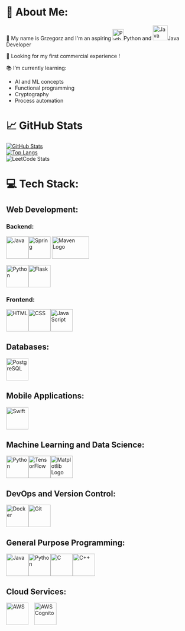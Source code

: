# :speech_balloon: About Me:
:wave: My name is Grzegorz and I'm an aspiring 
<img src="https://img.icons8.com/color/48/000000/python.png" alt="Python" width="30" height="30"/>Python 
and 
<img src="https://img.icons8.com/color/48/000000/java-coffee-cup-logo.png" alt="Java" width="40" height="40"/>Java Developer<br>

👀 Looking for my first commercial experience !<br>

:books: I’m currently learning:<br>
  * AI and ML concepts
  * Functional programming
  * Cryptography
  * Process automation


# :chart_with_upwards_trend: GitHub Stats

[![GitHub Stats](https://github-readme-stats.vercel.app/api?username=Atrolide&theme=codeSTACKr&show_icons=true&line_height=27)](https://github.com/Atrolide)
<br>
[![Top Langs](https://github-readme-stats.vercel.app/api/top-langs/?username=Atrolide&theme=codeSTACKr)](https://github.com/Atrolide)
<br>
![LeetCode Stats](https://leetcard.jacoblin.cool/Atrolide?theme=nord&font=Share)




# 💻 Tech Stack:

## Web Development:
### Backend:
<img src="https://img.icons8.com/color/48/000000/java-coffee-cup-logo.png" alt="Java" width="60" height="60"/><img src="https://img.icons8.com/color/48/000000/spring-logo.png" alt="Spring" width="60" height="60"/>&nbsp;<img src="https://maven.apache.org/images/maven-logo-white-on-black.png" alt="Maven Logo" width="100" height="60"/> <br>

<img src="https://img.icons8.com/color/48/000000/python.png" alt="Python" width="60" height="60"/><img src="https://img.icons8.com/ios-filled/48/FFFFFF/flask.png" alt="Flask" width="60" height="60"/>

### Frontend:
<img src="https://img.icons8.com/color/48/000000/html-5.png" alt="HTML" width="60" height="60"/><img src="https://img.icons8.com/color/48/000000/css3.png" alt="CSS" width="60" height="60"/><img src="https://img.icons8.com/color/48/000000/javascript.png" alt="JavaScript" width="60" height="60"/>

## Databases:
<img src="https://www.postgresql.org/media/img/about/press/elephant.png" alt="PostgreSQL" width="60" height="60"/>

## Mobile Applications:
<img src="https://img.icons8.com/color/48/000000/swift.png" alt="Swift" width="60" height="60"/>

## Machine Learning and Data Science:
<img src="https://img.icons8.com/color/48/000000/python.png" alt="Python" width="60" height="60"/><img src="https://img.icons8.com/color/48/000000/tensorflow.png" alt="TensorFlow" width="60" height="60"/><img src="https://matplotlib.org/stable/_images/sphx_glr_logos2_001.png" alt="Matplotlib Logo" width="60" height="60"/>

## DevOps and Version Control:
<img src="https://img.icons8.com/color/48/000000/docker.png" alt="Docker" width="60" height="60"/><img src="https://img.icons8.com/color/48/000000/git.png" alt="Git" width="60" height="60"/>

## General Purpose Programming:
<img src="https://img.icons8.com/color/48/000000/java-coffee-cup-logo.png" alt="Java" width="60" height="60"/><img src="https://img.icons8.com/color/48/000000/python.png" alt="Python" width="60" height="60"/><img src="https://img.icons8.com/color/48/000000/c-programming.png" alt="C" width="60" height="60"/><img src="https://img.icons8.com/color/48/000000/c-plus-plus-logo.png" alt="C++" width="60" height="60"/>

## Cloud Services:
<img src="https://img.icons8.com/color/48/000000/amazon-web-services.png" alt="AWS" width="60" height="60"/> &nbsp;&nbsp;&nbsp;<img src="https://brandslogos.com/wp-content/uploads/images/large/aws-cognito-logo.png" alt="AWS Cognito" width="60" height="60"/>
